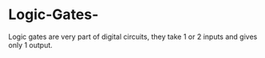 # Logic-Gates-
Logic gates are very part of digital circuits, they take 1 or 2 inputs  and gives only 1 output.
